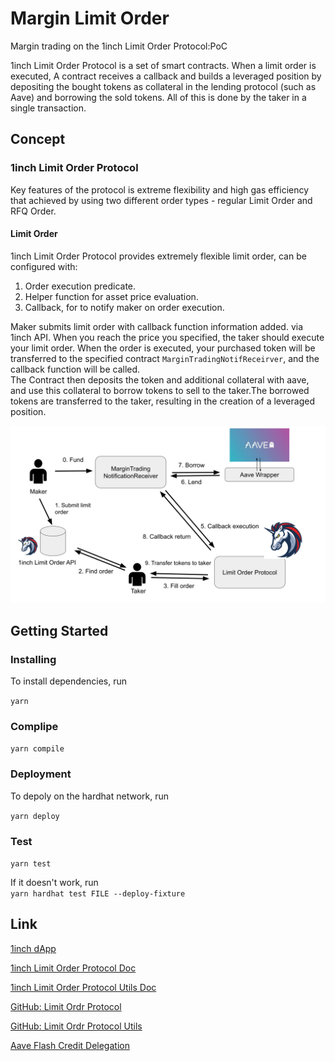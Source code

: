 # Margin Limit Order
Margin trading on the 1inch Limit Order Protocol:PoC

1inch Limit Order Protocol is a set of smart contracts. When a limit order is executed, A contract receives a callback and builds a leveraged position by depositing the bought tokens as collateral in the lending protocol (such as Aave) and borrowing the sold tokens. All of this is done by the taker in a single transaction.

## Concept

### 1inch Limit Order Protocol
Key features of the protocol is extreme flexibility and high gas efficiency that achieved by using two different order types - regular Limit Order and RFQ Order.

#### Limit Order
1inch Limit Order Protocol provides extremely flexible limit order, can be configured with:

 1. Order execution predicate.
 2. Helper function for asset price evaluation.
 3. Callback, for to notify maker on order execution.

Maker submits limit order with callback function information added. via 1inch API. When you reach the price you specified, the taker should execute your limit order. When the order is executed, your purchased token will be transferred to the specified contract `MarginTradingNotifReceirver`, and the callback    function will be called.   
The Contract then deposits the token and additional collateral with aave, and use this collateral to borrow tokens to sell to the taker.The borrowed tokens are transferred to the taker, resulting in the creation of a leveraged position.

![Figures](./images/figures.svg)

## Getting Started 
### Installing
To install dependencies, run

`yarn`

### Complipe
`yarn compile`

### Deployment
To depoly on the hardhat network, run

`yarn deploy`

### Test
`yarn test`

If it doesn't work, run  
`yarn hardhat test FILE --deploy-fixture`

## Link
[1inch dApp](https://app.1inch.io/#/1/classic/limit-order/WETH/DAI)

[1inch Limit Order Protocol Doc](https://docs.1inch.io/limit-order-protocol/)

[1inch Limit Order Protocol Utils Doc](https://docs.1inch.io/limit-order-protocol-utils/)

[GitHub: Limit Ordr Protocol](https://github.com/1inch/limit-order-protocol/)

[GitHub: Limit Ordr Protocol Utils](https://github.com/1inch/limit-order-protocol-utils/)

[Aave Flash Credit Delegation](https://docs.aave.com/developers/the-core-protocol/lendingpool#borrow)